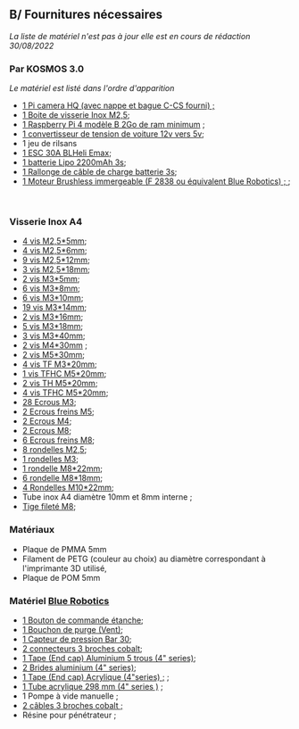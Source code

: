 ## B/ Fournitures nécessaires

*La liste de matériel n'est pas à jour elle est en cours de rédaction 30/08/2022*


### Par KOSMOS 3.0
*Le matériel est listé dans l'ordre d'apparition*

* [1 Pi camera HQ (avec nappe et bague C-CS fourni) ; ](https://www.kubii.fr/cameras-capteurs/2950-camera-hq-officielle-633696492738.html?search_query=pi+camera+hq&results=11)
* [1 Boite de visserie Inox M2,5](https://www.amazon.fr/gp/product/B07RBTGT7B/ref=ppx_yo_dt_b_asin_title_o01_s00?ie=UTF8&psc=1);
* [1 Raspberry Pi 4 modèle B 2Go de ram minimum](https://www.kubii.fr/cartes-raspberry-pi/2771-nouveau-raspberry-pi-4-modele-b-2gb-0765756931175.html) ; 
* [1 convertisseur de tension de voiture 12v vers 5v](https://www.amazon.fr/riorand-voiture-Alimentation-convertisseur-module/dp/B00G890MIC);
* 1 jeu de rilsans 
* [1 ESC 30A BLHeli Emax](https://www.intermodel.fr/controleurs-variateurs/4848-esc-30a-blheli-emax-emax-controleur-6a-30a-emax-20a-12a-blheli-25a.html);
* [1 batterie Lipo 2200mAh 3s](https://www.absolu-modelisme.com/accu-lipo-3s-11-1v-2200mah-45c-xt60.html?___SID=U);
* [1 Rallonge de câble de charge batterie 3s](https://www.absolu-modelisme.com/rallonge-lipo-30cm-22awg-jst-hx-3s.html?___SID=U);
* [1 Moteur Brushless immergeable (F 2838 ou équivalent Blue Robotics) ; ](https://www.amazon.fr/Dilwe-Moteur-imperm%C3%A9able-Brushless-Outrunner/dp/B07PFJD1MQ);


​

### Visserie Inox A4


* [4 vis M2,5*5mm](https://www.bricovis.fr/produit-vis-a-tete-cylindrique-hexagonale-creuse-inox-a4-filetage-total-din-912-tchca4ef/#TCHC02.5/005A4EF);
* [4 vis M2,5*6mm](https://www.bricovis.fr/produit-vis-a-tete-cylindrique-hexagonale-creuse-inox-a4-filetage-total-din-912-tchca4ef/#TCHC02.5/006A4EF);
* [9 vis M2,5*12mm](https://www.bricovis.fr/produit-vis-a-tete-cylindrique-hexagonale-creuse-inox-a4-filetage-total-din-912-tchca4ef/#TCHC02.5/012A4EF);
* [3 vis M2,5*18mm](https://www.bricovis.fr/produit-vis-a-tete-cylindrique-hexagonale-creuse-inox-a4-filetage-total-din-912-tchca4ef/#TCHC02.5/018A4EF);
* [2 vis M3*5mm](https://www.bricovis.fr/produit-vis-a-tete-cylindrique-hexagonale-creuse-inox-a4-filetage-total-din-912-tchca4ef/#TCHC03/005A4);
* [6 vis M3*8mm](https://www.bricovis.fr/produit-vis-a-tete-cylindrique-hexagonale-creuse-inox-a4-filetage-total-din-912-tchca4ef/#TCHC03/008A4EF);
* [6 vis M3*10mm](https://www.bricovis.fr/produit-vis-a-tete-cylindrique-hexagonale-creuse-inox-a4-filetage-total-din-912-tchca4ef/#TCHC03/010A4EF);
* [19 vis M3*14mm](https://www.bricovis.fr/produit-vis-a-tete-cylindrique-hexagonale-creuse-inox-a4-filetage-total-din-912-tchca4ef/#TCHC03/014A4EF);
* [2 vis M3*16mm](https://www.bricovis.fr/produit-vis-a-tete-cylindrique-hexagonale-creuse-inox-a4-filetage-total-din-912-tchca4ef/#TCHC03/016A4EF);
* [5 vis M3*18mm](https://www.bricovis.fr/produit-vis-a-tete-cylindrique-hexagonale-creuse-inox-a4-filetage-total-din-912-tchca4ef/#TCHC03/018A4EF);
* [3 vis M3*40mm](https://www.bricovis.fr/produit-vis-a-tete-cylindrique-hexagonale-creuse-inox-a4-filetage-partiel-din-912-tchca4pf/?gclid=CjwKCAjw6raYBhB7EiwABge5KvNUn9Ks6uBn3BXr05G3xM24I59uFrZWAocoSc6wbBDW-5f2KBPg7xoCzMUQAvD_BwE#TCHC03/040A4PF);
* [2 vis M4*30mm](https://www.bricovis.fr/produit-vis-a-tete-cylindrique-hexagonale-creuse-inox-a4-filetage-partiel-din-912-tchca4pf/#TCHC04/030A4PF) ;
* [2 vis M5*30mm](https://www.bricovis.fr/produit-vis-a-tete-cylindrique-hexagonale-creuse-inox-a4-filetage-partiel-din-912-tchca4pf/?gclid=CjwKCAjw6raYBhB7EiwABge5KvNUn9Ks6uBn3BXr05G3xM24I59uFrZWAocoSc6wbBDW-5f2KBPg7xoCzMUQAvD_BwE#TCHC05/030A4PF);
* [4 vis TF M3*20mm](https://www.bricovis.fr/produit-vis-a-tete-fraisee-inox-a4-din-963-tffa4/#TF03/020A4);
* [1 vis TFHC M5*20mm](https://www.bricovis.fr/produit-vis-a-tete-fraisee-hexagonale-creuse-filetage-total-inox-a4-din-7991-tfhca4/#TFHC05/020A4EF);
* [2 vis TH M5*20mm](https://www.bricovis.fr/produit-vis-a-tete-hexagonale-inox-a4-filetage-total-din-933-tha4ef/#TH05/020A4EF);
* [4 vis TFHC M5*20mm](https://www.bricovis.fr/produit-vis-a-tete-fraisee-hexagonale-creuse-filetage-total-inox-a4-din-7991-tfhca4/#TFHC05/020A4EF);
* [28 Ecrous M3](https://www.bricovis.fr/produit-ecrou-hu-inox-a4-din-934-ecrhua4/#ECRHU03A4);
* [2 Ecrous freins M5](https://www.bricovis.fr/produit-ecrou-nylstop-inox-a4-din-985-ecrnyla4/#ECRNYL05A4);
* [2 Ecrous M4](https://www.bricovis.fr/produit-ecrou-hu-inox-a4-din-934-ecrhua4/#ECRHU04A4);
* [2 Ecrous M8](https://www.bricovis.fr/produit-ecrou-hu-inox-a4-din-934-ecrhua4/#ECRHU08A4);
* [6 Ecrous freins M8](https://www.bricovis.fr/produit-ecrou-nylstop-inox-a4-din-985-ecrnyla4/#ECRNYL08A4);
* [8 rondelles M2,5](https://www.bricovis.fr/produit-rondelle-m-inox-a4-nfe-25513-ronma4/#RONM02.5A4);
* [1 rondelles M3](https://www.bricovis.fr/produit-rondelle-m-inox-a4-nfe-25513-ronma4/#RONM03A4);
* [1 rondelle M8*22mm](https://www.bricovis.fr/produit-rondelle-l-inox-a4-nfe-25513-ronla4/#RONL08A4);
* [6 rondelle M8*18mm](https://www.bricovis.fr/produit-rondelle-m-inox-a4-nfe-25513-ronma4/#RONM08A4);
* [4 Rondelles M10*22mm](https://www.bricovis.fr/produit-rondelle-m-inox-a4-nfe-25513-ronma4/#RONM10A4);
* Tube inox A4 diamètre 10mm et 8mm interne ;
* [Tige fileté M8](https://www.bricovis.fr/produit-tige-filetee-inox-a4-din-975-tigea4/#TIGE08A4);


### Matériaux

* Plaque de PMMA 5mm
* Filament de PETG (couleur au choix) au diamètre correspondant à l'imprimante 3D utilisé,
* Plaque de POM 5mm

### Matériel [Blue Robotics](https://bluerobotics.com/)

* [1 Bouton de commande étanche](https://boutique.rov-expert.fr/blue-robotics/101-Interrupteur.html);
* [1 Bouchon de purge \(Vent\)](https://boutique.rov-expert.fr/blue-robotics/38-aeration-et-bouchon.html);
* [1 Capteur de pression Bar 30](https://boutique.rov-expert.fr/blue-robotics/8-bar30-capteur-de-pression-haute-resolution-300m.html);
* [2 connecteurs 3 broches cobalt](https://boutique.rov-expert.fr/blue-trail-engineering/140-132-connecteur-de-cloison-cobalt-m10.html#/116-declinaison-3_contacts);
* [1 Tape (End cap) Aluminium 5 trous (4" series)](https://boutique.rov-expert.fr/blue-robotics/4-6-tape-aluminium.html#/6-declinaison-5_trous_4_);
* [2 Brides aluminium (4" series)](https://rov-expert.fr/blue-robotics/69-57-bride.html#/44-declinaison-serie_4);
* [1 Tape (End cap) Acrylique (4"series) ;](https://boutique.rov-expert.fr/blue-robotics/30-22-tape-acrylique-transparente.html#/1-declinaison-serie_3_) ;
* [1 Tube acrylique 298 mm \(4" series \)](https://boutique.rov-expert.fr/blue-robotics/28-19-tube-acrylique.html#/16-declinaison-4_298mm) ;
* 1 Pompe à vide manuelle ;
* [2 câbles 3 broches cobalt ; ](https://boutique.rov-expert.fr/blue-trail-engineering/141-136-connecteur-cobalt.html#/120-declinaison-3_broches_sur_un_cable_de_1_metre)
* Résine pour pénétrateur ;
